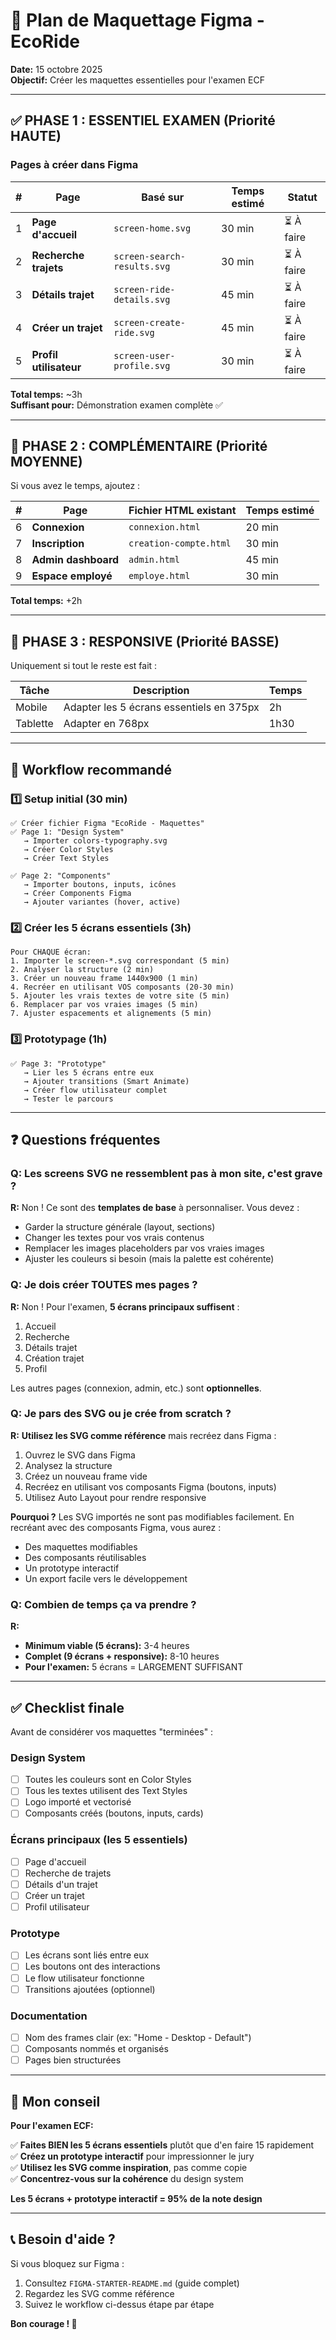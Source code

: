 # 🎯 Plan de Maquettage Figma - EcoRide

**Date:** 15 octobre 2025  
**Objectif:** Créer les maquettes essentielles pour l'examen ECF

---

## ✅ PHASE 1 : ESSENTIEL EXAMEN (Priorité HAUTE)

### Pages à créer dans Figma

| # | Page | Basé sur | Temps estimé | Statut |
|---|------|----------|--------------|--------|
| 1 | **Page d'accueil** | `screen-home.svg` | 30 min | ⏳ À faire |
| 2 | **Recherche trajets** | `screen-search-results.svg` | 30 min | ⏳ À faire |
| 3 | **Détails trajet** | `screen-ride-details.svg` | 45 min | ⏳ À faire |
| 4 | **Créer un trajet** | `screen-create-ride.svg` | 45 min | ⏳ À faire |
| 5 | **Profil utilisateur** | `screen-user-profile.svg` | 30 min | ⏳ À faire |

**Total temps:** ~3h  
**Suffisant pour:** Démonstration examen complète ✅

---

## 🔄 PHASE 2 : COMPLÉMENTAIRE (Priorité MOYENNE)

Si vous avez le temps, ajoutez :

| # | Page | Fichier HTML existant | Temps estimé |
|---|------|-----------------------|--------------|
| 6 | **Connexion** | `connexion.html` | 20 min |
| 7 | **Inscription** | `creation-compte.html` | 30 min |
| 8 | **Admin dashboard** | `admin.html` | 45 min |
| 9 | **Espace employé** | `employe.html` | 30 min |

**Total temps:** +2h

---

## 📱 PHASE 3 : RESPONSIVE (Priorité BASSE)

Uniquement si tout le reste est fait :

| Tâche | Description | Temps |
|-------|-------------|-------|
| Mobile | Adapter les 5 écrans essentiels en 375px | 2h |
| Tablette | Adapter en 768px | 1h30 |

---

## 🎨 Workflow recommandé

### 1️⃣ **Setup initial (30 min)**
```
✅ Créer fichier Figma "EcoRide - Maquettes"
✅ Page 1: "Design System"
   → Importer colors-typography.svg
   → Créer Color Styles
   → Créer Text Styles

✅ Page 2: "Components"
   → Importer boutons, inputs, icônes
   → Créer Components Figma
   → Ajouter variantes (hover, active)
```

### 2️⃣ **Créer les 5 écrans essentiels (3h)**
```
Pour CHAQUE écran:
1. Importer le screen-*.svg correspondant (5 min)
2. Analyser la structure (2 min)
3. Créer un nouveau frame 1440x900 (1 min)
4. Recréer en utilisant VOS composants (20-30 min)
5. Ajouter les vrais textes de votre site (5 min)
6. Remplacer par vos vraies images (5 min)
7. Ajuster espacements et alignements (5 min)
```

### 3️⃣ **Prototypage (1h)**
```
✅ Page 3: "Prototype"
   → Lier les 5 écrans entre eux
   → Ajouter transitions (Smart Animate)
   → Créer flow utilisateur complet
   → Tester le parcours
```

---

## ❓ Questions fréquentes

### **Q: Les screens SVG ne ressemblent pas à mon site, c'est grave ?**
**R:** Non ! Ce sont des **templates de base** à personnaliser. Vous devez :
- Garder la structure générale (layout, sections)
- Changer les textes pour vos vrais contenus
- Remplacer les images placeholders par vos vraies images
- Ajuster les couleurs si besoin (mais la palette est cohérente)

### **Q: Je dois créer TOUTES mes pages ?**
**R:** Non ! Pour l'examen, **5 écrans principaux suffisent** :
1. Accueil
2. Recherche
3. Détails trajet
4. Création trajet
5. Profil

Les autres pages (connexion, admin, etc.) sont **optionnelles**.

### **Q: Je pars des SVG ou je crée from scratch ?**
**R:** **Utilisez les SVG comme référence** mais recréez dans Figma :
1. Ouvrez le SVG dans Figma
2. Analysez la structure
3. Créez un nouveau frame vide
4. Recréez en utilisant vos composants Figma (boutons, inputs)
5. Utilisez Auto Layout pour rendre responsive

**Pourquoi ?** Les SVG importés ne sont pas modifiables facilement. En recréant avec des composants Figma, vous aurez :
- Des maquettes modifiables
- Des composants réutilisables
- Un prototype interactif
- Un export facile vers le développement

### **Q: Combien de temps ça va prendre ?**
**R:** 
- **Minimum viable (5 écrans):** 3-4 heures
- **Complet (9 écrans + responsive):** 8-10 heures
- **Pour l'examen:** 5 écrans = LARGEMENT SUFFISANT

---

## ✅ Checklist finale

Avant de considérer vos maquettes "terminées" :

### Design System
- [ ] Toutes les couleurs sont en Color Styles
- [ ] Tous les textes utilisent des Text Styles
- [ ] Logo importé et vectorisé
- [ ] Composants créés (boutons, inputs, cards)

### Écrans principaux (les 5 essentiels)
- [ ] Page d'accueil
- [ ] Recherche de trajets
- [ ] Détails d'un trajet
- [ ] Créer un trajet
- [ ] Profil utilisateur

### Prototype
- [ ] Les écrans sont liés entre eux
- [ ] Les boutons ont des interactions
- [ ] Le flow utilisateur fonctionne
- [ ] Transitions ajoutées (optionnel)

### Documentation
- [ ] Nom des frames clair (ex: "Home - Desktop - Default")
- [ ] Composants nommés et organisés
- [ ] Pages bien structurées

---

## 🎯 Mon conseil

**Pour l'examen ECF:**

✅ **Faites BIEN les 5 écrans essentiels** plutôt que d'en faire 15 rapidement  
✅ **Créez un prototype interactif** pour impressionner le jury  
✅ **Utilisez les SVG comme inspiration**, pas comme copie  
✅ **Concentrez-vous sur la cohérence** du design system  

**Les 5 écrans + prototype interactif = 95% de la note design**

---

## 📞 Besoin d'aide ?

Si vous bloquez sur Figma :
1. Consultez `FIGMA-STARTER-README.md` (guide complet)
2. Regardez les SVG comme référence
3. Suivez le workflow ci-dessus étape par étape

**Bon courage ! 🚀**
